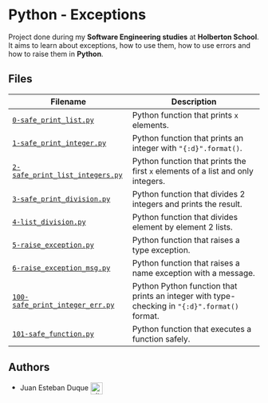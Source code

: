 # Python - Exceptions

Project done during my **Software Engineering studies** at **Holberton School**. It aims to learn about exceptions, how to use them, how to use errors and how to raise them in **Python**.

## Files
| Filename | Description |
| -------- | ----------- |
| [`0-safe_print_list.py`](./0-safe_print_list.py) | Python function that prints `x` elements. |
| [`1-safe_print_integer.py`](./1-safe_print_integer.py) | Python function that prints an integer with `"{:d}".format()`. |
| [`2-safe_print_list_integers.py`](./2-safe_print_list_integers.py) | Python function that prints the first `x` elements of a list and only integers. |
| [`3-safe_print_division.py`](./3-safe_print_division.py) | Python function that divides 2 integers and prints the result. |
| [`4-list_division.py`](./4-list_division.py) | Python function that divides element by element 2 lists. |
| [`5-raise_exception.py`](./5-raise_exception.py) | Python function that raises a type exception. |
| [`6-raise_exception_msg.py`](./6-raise_exception_msg.py) | Python function that raises a name exception with a message. |
| [`100-safe_print_integer_err.py`](./100-safe_print_integer_err.py) | Python Python function that prints an integer with type-checking in `"{:d}".format()` format. |
| [`101-safe_function.py`](./101-safe_function.py) | Python function that executes a function safely. |

## Authors

* Juan Esteban Duque <a href="https://github.com/Juanesduque1" rel="nofollow"><img align="center" alt="github" src="https://www.vectorlogo.zone/logos/github/github-tile.svg" height="24" /></a>
